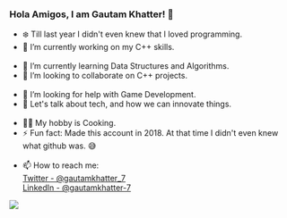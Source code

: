 ### Hola Amigos, I am Gautam Khatter! 👋

- ❄️ Till last year I didn't even knew that I loved programming.
- 🔭 I’m currently working on my C++ skills.
<br></br>
- 🌱 I’m currently learning Data Structures and Algorithms.
- 👯 I’m looking to collaborate on C++ projects.
<br></br>
- 🤔 I’m looking for help with Game Development.
- 💬 Let's talk about tech, and how we can innovate things.
<br></br>
- 👨‍🍳 My hobby is Cooking.
- ⚡ Fun fact: Made this account in 2018. At that time I didn't even knew what github was. 😅
<br></br>
- 📫 How to reach me: <br>[Twitter - @gautamkhatter_7](https://twitter.com/gautamkhatter_7)</br>[LinkedIn - @gautamkhatter-7](www.linkedin.com/in/gautamkhatter-7)
<img src = "https://github-readme-stats.vercel.app/api?username=gautam-07&&show_icons=true&title_color=ff7582&icon_color=6f88fc&text_color=000000&bg_color=4e586e">
